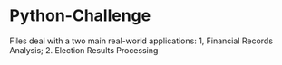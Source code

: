 # Python-Challenge
Files deal with a two main real-world applications: 1, Financial Records Analysis; 2. Election Results Processing
